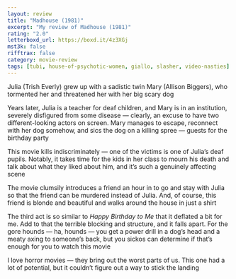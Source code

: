 ```yaml
---
layout: review
title: "Madhouse (1981)"
excerpt: "My review of Madhouse (1981)"
rating: "2.0"
letterboxd_url: https://boxd.it/4z3XGj
mst3k: false
rifftrax: false
category: movie-review
tags: [tubi, house-of-psychotic-women, giallo, slasher, video-nasties]
---
```


Julia (Trish Everly) grew up with a sadistic twin Mary (Allison Biggers), who tormented her and threatened her with her big scary dog

Years later, Julia is a teacher for deaf children, and Mary is in an institution, severely disfigured from some disease — clearly, an excuse to have two different-looking actors on screen. Mary manages to escape, reconnect with her dog somehow, and sics the dog on a killing spree — guests for the birthday party

This movie kills indiscriminately — one of the victims is one of Julia’s deaf pupils. Notably, it takes time for the kids in her class to mourn his death and talk about what they liked about him, and it’s such a genuinely affecting scene

The movie clumsily introduces a friend an hour in to go and stay with Julia so that the friend can be murdered instead of Julia. And, of course, this friend is blonde and beautiful and walks around the house in just a shirt

The third act is so similar to <i>Happy Birthday to Me</i> that it deflated a bit for me. Add to that the terrible blocking and structure, and it falls apart. For the gore hounds — ha, hounds — you get a power drill in a dog’s head and a meaty axing to someone’s back, but you sickos can determine if that’s enough for you to watch this movie

I love horror movies — they bring out the worst parts of us. This one had a lot of potential, but it couldn’t figure out a way to stick the landing
